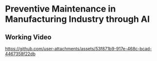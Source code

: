 # Preventive Maintenance in Manufacturing Industry through AI




## Working Video


https://github.com/user-attachments/assets/53f871b9-917e-468c-bcad-4467358f22db

